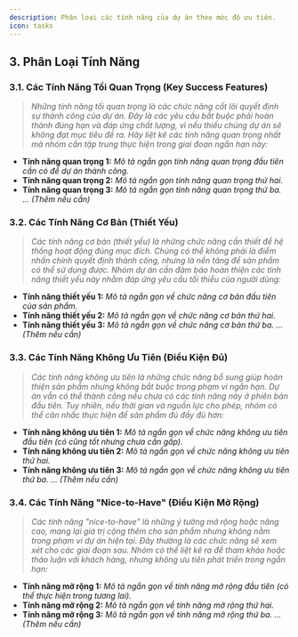 ```yaml
---
description: Phân loại các tính năng của dự án theo mức độ ưu tiên.
icon: tasks
---
```


## 3. Phân Loại Tính Năng

### 3.1. Các Tính Năng Tối Quan Trọng (Key Success Features)

> *Những tính năng tối quan trọng là các chức năng cốt lõi quyết định sự thành công của dự án. Đây là các yêu cầu bắt buộc phải hoàn thành đúng hạn và đáp ứng chất lượng, vì nếu thiếu chúng dự án sẽ không đạt mục tiêu đề ra. Hãy liệt kê các tính năng quan trọng nhất mà nhóm cần tập trung thực hiện trong giai đoạn ngắn hạn này:*

-   **Tính năng quan trọng 1:** *Mô tả ngắn gọn tính năng quan trọng đầu tiên cần có để dự án thành công.*
-   **Tính năng quan trọng 2:** *Mô tả ngắn gọn tính năng quan trọng thứ hai.*
-   **Tính năng quan trọng 3:** *Mô tả ngắn gọn tính năng quan trọng thứ ba.*
    *... (Thêm nếu cần)*

### 3.2. Các Tính Năng Cơ Bản (Thiết Yếu)

> *Các tính năng cơ bản (thiết yếu) là những chức năng cần thiết để hệ thống hoạt động đúng mục đích. Chúng có thể không phải là điểm nhấn chính quyết định thành công, nhưng là nền tảng để sản phẩm có thể sử dụng được. Nhóm dự án cần đảm bảo hoàn thiện các tính năng thiết yếu này nhằm đáp ứng yêu cầu tối thiểu của người dùng:*

-   **Tính năng thiết yếu 1:** *Mô tả ngắn gọn về chức năng cơ bản đầu tiên của sản phẩm.*
-   **Tính năng thiết yếu 2:** *Mô tả ngắn gọn về chức năng cơ bản thứ hai.*
-   **Tính năng thiết yếu 3:** *Mô tả ngắn gọn về chức năng cơ bản thứ ba.*
    *... (Thêm nếu cần)*

### 3.3. Các Tính Năng Không Ưu Tiên (Điều Kiện Đủ)

> *Các tính năng không ưu tiên là những chức năng bổ sung giúp hoàn thiện sản phẩm nhưng không bắt buộc trong phạm vi ngắn hạn. Dự án vẫn có thể thành công nếu chưa có các tính năng này ở phiên bản đầu tiên. Tuy nhiên, nếu thời gian và nguồn lực cho phép, nhóm có thể cân nhắc thực hiện để sản phẩm đủ đầy đủ hơn:*

-   **Tính năng không ưu tiên 1:** *Mô tả ngắn gọn về chức năng không ưu tiên đầu tiên (có cũng tốt nhưng chưa cần gấp).*
-   **Tính năng không ưu tiên 2:** *Mô tả ngắn gọn về chức năng không ưu tiên thứ hai.*
-   **Tính năng không ưu tiên 3:** *Mô tả ngắn gọn về chức năng không ưu tiên thứ ba.*
    *... (Thêm nếu cần)*

### 3.4. Các Tính Năng "Nice-to-Have" (Điều Kiện Mở Rộng)

> *Các tính năng "nice-to-have" là những ý tưởng mở rộng hoặc nâng cao, mang lại giá trị cộng thêm cho sản phẩm nhưng không nằm trong phạm vi dự án hiện tại. Đây thường là các chức năng sẽ xem xét cho các giai đoạn sau. Nhóm có thể liệt kê ra để tham khảo hoặc thảo luận với khách hàng, nhưng không ưu tiên phát triển trong ngắn hạn:*

-   **Tính năng mở rộng 1:** *Mô tả ngắn gọn về tính năng mở rộng đầu tiên (có thể thực hiện trong tương lai).*
-   **Tính năng mở rộng 2:** *Mô tả ngắn gọn về tính năng mở rộng thứ hai.*
-   **Tính năng mở rộng 3:** *Mô tả ngắn gọn về tính năng mở rộng thứ ba.*
    *... (Thêm nếu cần)* 